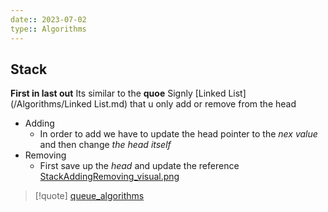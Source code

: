 ```yaml
---
date:: 2023-07-02
type:: Algorithms
---
```

## Stack 
**First in last out**
Its similar to the **quoe**
Signly [Linked List](/Algorithms/Linked List.md)  that u only add or remove from the head 
- Adding 
	- In order to add we have to update the head pointer to the *nex value* and then change *the head itself*
- Removing 
	- First save up the *head* and update the reference
	[StackAddingRemoving_visual.png](/static/StackAddingRemoving_visual.png)
 

>[!quote] [queue_algorithms](/Algorithms/queue_algorithms.md) 
